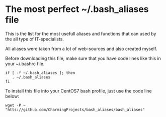 # The most perfect ~/.bash_aliases file

This is the list for the most usefull aliases and functions that can used by the all type of IT-specialists.
  
  All aliases were taken from a lot of web-sources and also created myself.

  Before downloading this file, make sure that you have code lines like this in your ~/.bashrc file.
    
    if [ -f ~/.bash_aliases ]; then
       . ~/.bash_aliases
    fi 
 
 To install this file into your CentOS7 bash profile, just use the code line below:
 
    wget -P ~ "htts://github.com/CharmingProjects/bash_aliases/bash_aliases"

